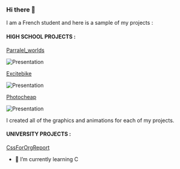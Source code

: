 ### Hi there 👋

I am a French student and here is a sample of my projects :

#### HIGH SCHOOL PROJECTS :

[Parralel_worlds](https://github.com/Eclynos/School_projects/tree/Parralel_worlds)

![Presentation](https://user-images.githubusercontent.com/121762901/230479899-c96ba1fa-2376-4931-a5b5-13643af97066.png)

[Excitebike](https://github.com/Eclynos/School_projects/tree/Excitebike)

![Presentation](https://user-images.githubusercontent.com/121762901/230473022-536095ec-d6fe-4c2c-b2c0-c4ae4da5365e.png)

[Photocheap](https://github.com/Eclynos/School_projects/tree/Photocheap)

![Presentation](https://user-images.githubusercontent.com/121762901/230481553-e7e67231-39c9-493d-8b8a-c9430074e966.png)

I created all of the graphics and animations for each of my projects.

#### UNIVERSITY PROJECTS :

[CssForOrgReport](https://github.com/Eclynos/CssForOrgReport)

- 🌱 I’m currently learning C
<!--
**Eclynos/Eclynos** is a ✨ _special_ ✨ repository because its `README.md` (this file) appears on your GitHub profile.

Here are some ideas to get you started:

- 🌱 I’m currently learning ...
- 👯 I’m looking to collaborate on ...
- 🤔 I’m looking for help with ...
- 💬 Ask me about ...
- 📫 How to reach me: ...
- 😄 Pronouns: ...
- ⚡ Fun fact: ...
-->
